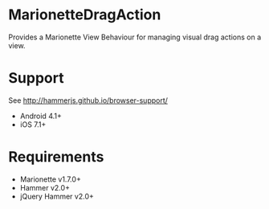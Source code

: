# MarionetteDragAction
Provides a Marionette View Behaviour for managing visual drag actions on a view.

# Support

See http://hammerjs.github.io/browser-support/

 - Android 4.1+
 - iOS 7.1+
 
# Requirements

 - Marionette v1.7.0+
 - Hammer v2.0+
 - jQuery Hammer v2.0+
